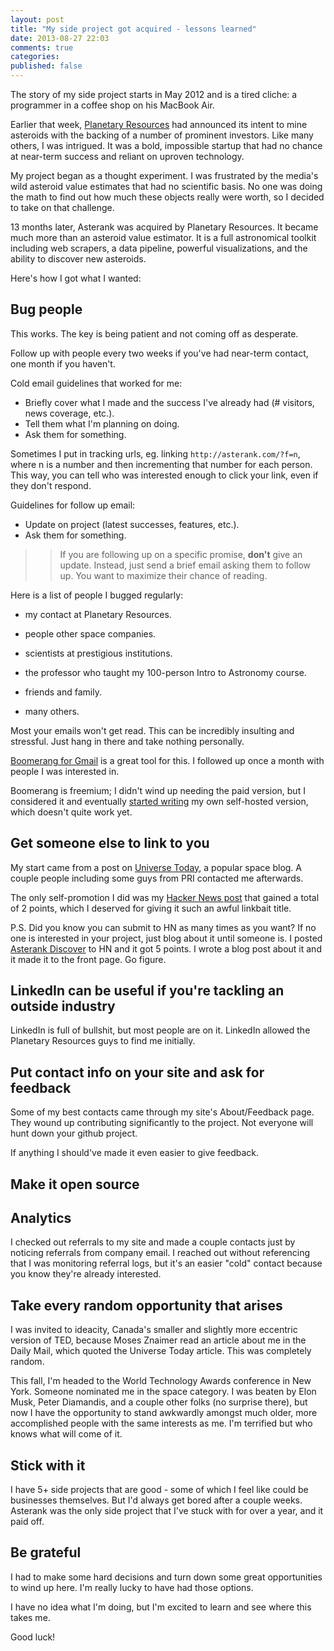 ```yaml
---
layout: post
title: "My side project got acquired - lessons learned"
date: 2013-08-27 22:03
comments: true
categories:
published: false
---
```


The story of my side project starts in May 2012 and is a tired cliche: a programmer in a coffee shop on his MacBook Air.

Earlier that week, [Planetary Resources](http://www.planetaryresources.com/) had announced its intent to mine asteroids with the backing of a number of prominent investors.  Like many others, I was intrigued.  It was a bold, impossible startup that had no chance at near-term success and reliant on uproven technology.

My project began as a thought experiment.  I was frustrated by the media's wild asteroid value estimates that had no scientific basis.  No one was doing the math to find out how much these objects really were worth, so I decided to take on that challenge.

13 months later, Asterank was acquired by Planetary Resources.  It became much more than an asteroid value estimator.  It is a full astronomical toolkit including web scrapers, a data pipeline, powerful visualizations, and the ability to discover new asteroids.

Here's how I got what I wanted:

## Bug people

This works.  The key is being patient and not coming off as desperate.

Follow up with people every two weeks if you've had near-term contact, one month if you haven't.

Cold email guidelines that worked for me:

  * Briefly cover what I made and the success I've already had (# visitors, news coverage, etc.).
  * Tell them what I'm planning on doing.
  * Ask them for something.

Sometimes I put in tracking urls, eg. linking `http://asterank.com/?f=n`, where n is a number and then incrementing that number for each person.  This way, you can tell who was interested enough to click your link, even if they don't respond.

Guidelines for follow up email:

  * Update on project (latest successes, features, etc.).
  * Ask them for something.

>> If you are following up on a specific promise, **don't** give an update.  Instead, just send a brief email asking them to follow up.  You want to maximize their chance of reading.

Here is a list of people I bugged regularly:

  * my contact at Planetary Resources.

  * people other space companies.

  * scientists at prestigious institutions.

  * the professor who taught my 100-person Intro to Astronomy course.

  * friends and family.

  * many others.

Most your emails won't get read.  This can be incredibly insulting and stressful.  Just hang in there and take nothing personally.

[Boomerang for Gmail](http://www.boomeranggmail.com/) is a great tool for this.  I followed up once a month with people I was interested in.

Boomerang is freemium; I didn't wind up needing the paid version, but I considered it and eventually [started writing](https://github.com/typpo/gmail-bumpit) my own self-hosted version, which doesn't quite work yet.

## Get someone else to link to you

My start came from a post on [Universe Today](http://www.universetoday.com/), a popular space blog.  A couple people including some guys from PRI contacted me afterwards.

The only self-promotion I did was my [Hacker News post](https://news.ycombinator.com/item?id=3967670) that gained a total of 2 points, which I deserved for giving it such an awful linkbait title.

P.S. Did you know you can submit to HN as many times as you want?  If no one is interested in your project, just blog about it until someone is.  I posted [Asterank Discover](http://asterank.com/discover) to HN and it got 5 points.  I wrote a blog post about it and it made it to the front page.  Go figure.

## LinkedIn can be useful if you're tackling an outside industry

LinkedIn is full of bullshit, but most people are on it.  LinkedIn allowed the Planetary Resources guys to find me initially.

## Put contact info on your site and ask for feedback

Some of my best contacts came through my site's About/Feedback page.  They wound up contributing significantly to the project.  Not everyone will hunt down your github project.

If anything I should've made it even easier to give feedback.

## Make it open source

## Analytics

I checked out referrals to my site and made a couple contacts just by noticing referrals from company email.  I reached out without referencing that I was monitoring referral logs, but it's an easier "cold" contact because you know they're already interested.

## Take every random opportunity that arises

I was invited to ideacity, Canada's smaller and slightly more eccentric version of TED, because Moses Znaimer read an article about me in the Daily Mail, which quoted the Universe Today article.  This was completely random.

This fall, I'm headed to the World Technology Awards conference in New York.  Someone nominated me in the space category.  I was beaten by Elon Musk, Peter Diamandis, and a couple other folks (no surprise there), but now I have the opportunity to stand awkwardly amongst much older, more accomplished people with the same interests as me.  I'm terrified but who knows what will come of it.

## Stick with it

I have 5+ side projects that are good - some of which I feel like could be businesses themselves.  But I'd always get bored after a couple weeks.  Asterank was the only side project that I've stuck with for over a year, and it paid off.

## Be grateful

I had to make some hard decisions and turn down some great opportunities to wind up here.  I'm really lucky to have had those options.

I have no idea what I'm doing, but I'm excited to learn and see where this takes me.

Good luck!
